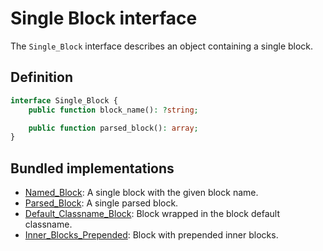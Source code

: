 # Single Block interface

The `Single_Block` interface describes an object containing a single block.

## Definition

```php
interface Single_Block {
	public function block_name(): ?string;

	public function parsed_block(): array;
}
```

## Bundled implementations

- [Named_Block](https://github.com/alleyinteractive/wp-type-extensions/blob/main/src/alley/wp/blocks/class-named-block.php): A single block with the given block name.
- [Parsed_Block](https://github.com/alleyinteractive/wp-type-extensions/blob/main/src/alley/wp/blocks/class-parsed-block.php): A single parsed block.
- [Default_Classname_Block](https://github.com/alleyinteractive/wp-type-extensions/blob/main/src/alley/wp/blocks/class-default-classname-block.php): Block wrapped in the block default classname.
- [Inner_Blocks_Prepended](https://github.com/alleyinteractive/wp-type-extensions/blob/main/src/alley/wp/blocks/class-inner-blocks-prepended.php): Block with prepended inner blocks.
